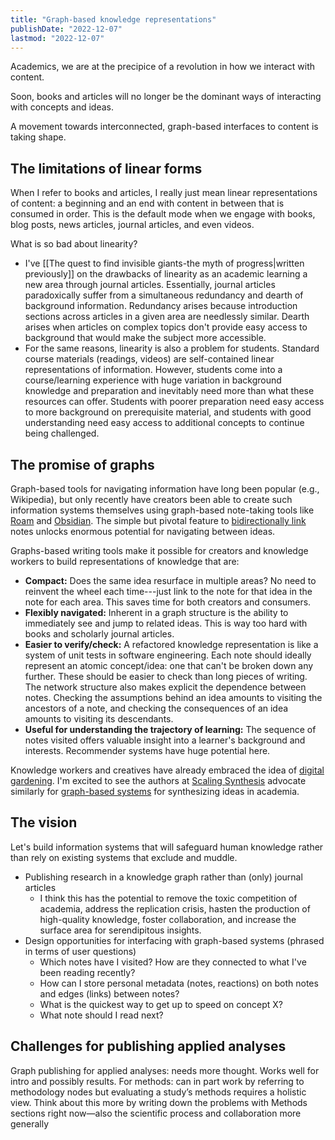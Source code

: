 ```yaml
---
title: "Graph-based knowledge representations"
publishDate: "2022-12-07"
lastmod: "2022-12-07"
---
```


Academics, we are at the precipice of a revolution in how we interact with content.

Soon, books and articles will no longer be the dominant ways of interacting with concepts and ideas.

A movement towards interconnected, graph-based interfaces to content is taking shape.

## The limitations of linear forms

When I refer to books and articles, I really just mean linear representations of content: a beginning and an end with content in between that is consumed in order. This is the default mode when we engage with books, blog posts, news articles, journal articles, and even videos.

What is so bad about linearity?

- I've [[The quest to find invisible giants-the myth of progress|written previously]] on the drawbacks of linearity as an academic learning a new area through journal articles. Essentially, journal articles paradoxically suffer from a simultaneous redundancy and dearth of background information. Redundancy arises because introduction sections across articles in a given area are needlessly similar. Dearth arises when articles on complex topics don't provide easy access to background that would make the subject more accessible.
- For the same reasons, linearity is also a problem for students. Standard course materials (readings, videos) are self-contained linear representations of information. However, students come into a course/learning experience with huge variation in background knowledge and preparation and inevitably need more than what these resources can offer. Students with poorer preparation need easy access to more background on prerequisite material, and students with good understanding need easy access to additional concepts to continue being challenged.


## The promise of graphs

Graph-based tools for navigating information have long been popular (e.g., Wikipedia), but only recently have creators been able to create such information systems themselves using graph-based note-taking tools like [Roam](https://roamresearch.com/) and [Obsidian](https://obsidian.md/). The simple but pivotal feature to [bidirectionally link](https://maggieappleton.com/bidirectionals) notes unlocks enormous potential for navigating between ideas.

Graphs-based writing tools make it possible for creators and knowledge workers to build representations of knowledge that are:

- **Compact:** Does the same idea resurface in multiple areas? No need to reinvent the wheel each time---just link to the note for that idea in the note for each area. This saves time for both creators and consumers.
- **Flexibly navigated:** Inherent in a graph structure is the ability to immediately see and jump to related ideas. This is way too hard with books and scholarly journal articles.
- **Easier to verify/check:** A refactored knowledge representation is like a system of unit tests in software engineering. Each note should ideally represent an atomic concept/idea: one that can't be broken down any further. These should be easier to check than long pieces of writing. The network structure also makes explicit the dependence between notes. Checking the assumptions behind an idea amounts to visiting the ancestors of a note, and checking the consequences of an idea amounts to visiting its descendants.
- **Useful for understanding the trajectory of learning:** The sequence of notes visited offers valuable insight into a learner's background and interests. Recommender systems have huge potential here.

Knowledge workers and creatives have already embraced the idea of [digital gardening](https://maggieappleton.com/garden-history). I'm excited to see the authors at [Scaling Synthesis](https://scalingsynthesis.com/) advocate similarly for [graph-based systems](https://scalingsynthesis.com/Q-What-is-a-decentralized-discourse-graph/) for synthesizing ideas in academia.

## The vision

Let's build information systems that will safeguard human knowledge rather than rely on existing systems that exclude and muddle.

- Publishing research in a knowledge graph rather than (only) journal articles
	- I think this has the potential to remove the toxic competition of academia, address the replication crisis, hasten the production of high-quality knowledge, foster collaboration, and increase the surface area for serendipitous insights.
- Design opportunities for interfacing with graph-based systems (phrased in terms of user questions)
	- Which notes have I visited? How are they connected to what I've been reading recently?
	- How can I store personal metadata (notes, reactions) on both notes and edges (links) between notes?
	- What is the quickest way to get up to speed on concept X?
	- What note should I read next?

## Challenges for publishing applied analyses

Graph publishing for applied analyses: needs more thought. Works well for intro and possibly results. For methods: can in part work by referring to methodology nodes but evaluating a study’s methods requires a holistic view. Think about this more by writing down the problems with Methods sections right now—also the scientific process and collaboration more generally
